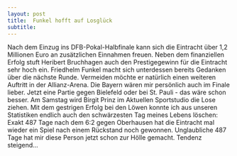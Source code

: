 ```yaml
---
layout: post
title:  Funkel hofft auf Losglück
subtitle:  
---
```


Nach dem Einzug ins DFB-Pokal-Halbfinale kann sich die Eintracht über 1,2 Millionen Euro an zusätzlichen Einnahmen freuen. Neben dem finanziellen Erfolg stuft Heribert Bruchhagen auch den Prestigegewinn für die Eintracht sehr hoch ein. Friedhelm Funkel macht sich unterdessen bereits Gedanken über die nächste Runde. Vermeiden möchte er natürlich einen weiteren Auftritt in der Allianz-Arena. Die Bayern wären mir persönlich auch im Finale lieber. Jetzt eine Partie gegen Bielefeld oder bei St. Pauli - das wäre schon besser. Am Samstag wird Birgit Prinz im Aktuellen Sportstudio die Lose ziehen. Mit dem gestrigen Erfolg bei den Löwen konnte ich aus unseren Statistiken endlich auch den schwärzesten Tag meines Lebens löschen: Exakt 487 Tage nach dem 6:2 gegen Oberhausen hat die Eintracht mal wieder ein Spiel nach einem Rückstand noch gewonnen. Unglaubliche 487 Tage hat mir diese Person jetzt schon zur Hölle gemacht. Tendenz steigend...


